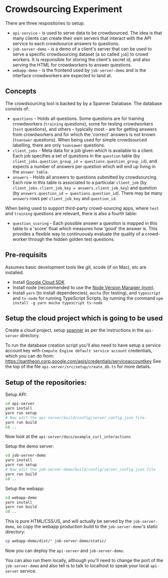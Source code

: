 # Crowdsourcing Experiment

There are three respositories to setup:

* `api-service` - is used to serve data to be crowdsourced. The idea is that
  many clients can create their own servers that interact with the API service
  to each crowdsource answers to questions.
* `job-server-demo` - is a demo of a client's server that can be used to serve a
  specific crowdsourcing dataset (a so called `job`) to crowd workers. It is
  responsible for storing the client's secret id, and also serving the HTML for
  crowdworkers to answer questions.
* `webapp-demo` - is the frontend used by `job-server-demo` and is the interface
  crowdworkers are expected to land at.


## Concepts

The crowdsourcing tool is backed by by a Spanner Database. The database consists
of:

* `questions` - Holds all questions. Some questions are for training
  crowdworkers (`training` questions), some for testing crowdworkers (`test`
  questions), and others - typically most - are for getting answers from
  crowdworkers and for which the 'correct' answers is not known (`toanswer`
  questions). When being used for simple crowdsourced labelling, there are only
  `toansawer` questions.
* `client_jobs` - Meta data for a job given which is available to a client. Each
  job specifies a set of questions in the `question` table (by
  `client_jobs.question_group_id = questions.question_group_id`), and expects a
  number of answers per question which will end up living in the `answer table`.
* `answers` - Holds all answers to questions submitted by crowdsourcing. Each
  row in this table is associated to a particular `client_job` (by
  `client_jobs.client_job_key = answers.client_job_key`) and question (by
  `answers.question_id = questions.question_id`). There may be many `answers`
  rows per `client_job_key` and `question_id`.

When being used to support third-party crowd-sourcing apps, where `test` and
`training` questions are relevant, there is also a fourth table:

* `question_scoring` - Each possible answer a question is mapped in this table
  to a 'score' float which measures how 'good' the answer is. This provides a
  flexible way to continuously evaluate the quality of a crowd-worker through
  the hidden golden test questions.


## Pre-requisits

Assumes basic development tools like git, xcode (if on Mac), etc are installed.

* Install [Google Cloud SDK](https://cloud.google.com/sdk/)
* Install node (recommended to use the [Node Version Manager (nvm)](https://github.com/creationix/nvm/blob/master/README.md#installation).
* Install `yarn` (to install dependencies), `mocha` (for testing), and
  `typescript` and `ts-node` for running TypeScript Scripts, by running the
  command `npm install -g yarn mocha typescript ts-node`


## Setup the cloud project which is going to be used

Create a cloud project, setup
[spanner](https://pantheon.corp.google.com/spanner/instances/crowdsource/databases)
as per the instructions in the `api-server` directory.

To run the database creation script you'll also need to have setup a service
account key with `Compute Engine default service account` credentials, which
you can do from:
https://pantheon.corp.google.com/apis/credentials/serviceaccountkey
See the top of the file `api-server/src/setup/create_db.ts` for more details.


## Setup of the repositories:

Setup API:

```bash
cd api-server
yarn install
yarn run setup
# Now edit the api-server/build/config/server_config.json file.
yarn run build
cd ..
```

Now look at the `api-server/docs/example_curl_interactions`


Setup the demo server:

```bash
cd job-server-demo
yarn install
yarn run setup
# Now edit the job-server-demo/build/config/server_config.json file
yarn run build
cd ..
```


Setup the webapp:

```bash
cd webapp-demo
yarn install
yarn run build
cd ..
```

This is pure HTML/CSS/JS, and will actually be served by the
`job-server-demo`, so copy the webapp production build to the
`job-server-demo`'s static directory:

```bash
cp webapp-demo/dist/* job-server-demo/static/
```

Now you can deploy the `api-server` and `job-server-demo`.

You can also run them locally, although you'll need to change the port of
the `job-server-demo` and also tell is to talk to localhost to speak your
local `api-server` service.
